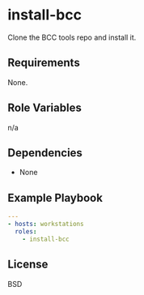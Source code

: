 # install-bcc

Clone the BCC tools repo and install it.

## Requirements

None.

## Role Variables

n/a

## Dependencies

* None

## Example Playbook

```yml
---
- hosts: workstations
  roles:
    - install-bcc
```

## License

BSD
